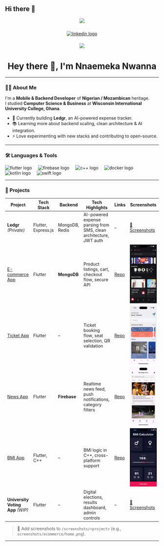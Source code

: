 ## Hi there 👋

<div align="center">
  <img height="150" src="https://media.giphy.com/media/M9gbBd9nbDrOTu1Mqx/giphy.gif"  />
</div>

###

<div align="center">
  <a href="https://www.linkedin.com/in/nnaemeka-nwanna/">
    <img src="https://img.shields.io/static/v1?message=LinkedIn&logo=linkedin&label=&color=0077B5&logoColor=white&labelColor=&style=for-the-badge" height="25" alt="linkedin logo"  />
  </a>
</div>

###

<div align="center">
  <img src="https://visitor-badge.laobi.icu/badge?page_id=Wann-mobile.Wann-mobile&"  />
</div>

###

<h1 align="center">Hey there 👋, I'm Nnaemeka Nwanna</h1>

---

### 👩‍💻 About Me

I'm a **Mobile & Backend Developer** of **Nigerian / Mozambican** heritage.  
I studied **Computer Science & Business** at **Wisconsin International University College, Ghana**.

- 🔭 Currently building **Ledgr**, an AI-powered expense tracker.
- 📚 Learning more about backend scaling, clean architecture & AI integration.
- ⚡ Love experimenting with new stacks and contributing to open-source.

---

### 🛠 Languages & Tools

<div align="left">
  <img src="https://cdn.jsdelivr.net/gh/devicons/devicon/icons/flutter/flutter-original.svg" height="40" alt="flutter logo"/>
  <img width="12" />
  <img src="https://cdn.jsdelivr.net/gh/devicons/devicon/icons/firebase/firebase-plain-wordmark.svg" height="40" alt="firebase logo"/>
  <img width="12" />
  <img src="https://cdn.jsdelivr.net/gh/devicons/devicon/icons/cplusplus/cplusplus-original.svg" height="40" alt="c++ logo"/>
  <img width="12" />
  <img src="https://cdn.jsdelivr.net/gh/devicons/devicon/icons/docker/docker-plain-wordmark.svg" height="40" alt="docker logo"/>
  <img width="12" />
  <img src="https://cdn.jsdelivr.net/gh/devicons/devicon/icons/kotlin/kotlin-original.svg" height="40" alt="kotlin logo"/>
  <img width="12" />
  <img src="https://cdn.jsdelivr.net/gh/devicons/devicon/icons/swift/swift-original.svg" height="40" alt="swift logo"/>
</div>

---

### 🚀 Projects

| Project                                                     | Tech Stack          | Backend        | Tech Highlights                                                   | Links                                             | Screenshots                                              |
| ----------------------------------------------------------- | ------------------- | -------------- | ----------------------------------------------------------------- | ------------------------------------------------- | -------------------------------------------------------- |
| **Ledgr** _(Private)_                                       | Flutter, Express.js | MongoDB, Redis | AI-powered expense parsing from SMS, clean architecture, JWT auth | –                                                 | [📂 Screenshots](screenshots/ledgr/)                     |
| [E-commerce App](https://github.com/Wann-mobile/e-commerce) | Flutter             | **MongoDB**    | Product listings, cart, checkout flow, secure API                 | [Repo](https://github.com/Wann-mobile/e-commerce) | ![E-commerce Screenshot](screenshots/ecommerce/home.png) |
| [Ticket App](https://github.com/Wann-mobile/ticket_app)     | Flutter             | –              | Ticket booking flow, seat selection, QR validation                | [Repo](https://github.com/Wann-mobile/ticket_app) | ![Ticket Screenshot](screenshots/ticket/home.png)        |
| [News App](https://github.com/Wann-mobile/news-app)         | Flutter             | **Firebase**   | Realtime news feed, push notifications, category filters          | [Repo](https://github.com/Wann-mobile/news-app)   | ![News Screenshot](screenshots/news/home.png)            |
| [BMI App](https://github.com/Wann-mobile/bmi-app)           | Flutter, C++        | –              | BMI logic in C++, cross-platform support                          | [Repo](https://github.com/Wann-mobile/bmi-app)    | ![BMI Screenshot](screenshots/bmi/home.png)              |
| **University Voting App** _(WIP)_                           | Flutter             | –              | Digital elections, results dashboard, admin controls              | –                                                 | [📂 Screenshots](screenshots/voting/)                    |

> 📌 Add screenshots to `/screenshots/<project>` (e.g., `screenshots/ecommerce/home.png`).

---
